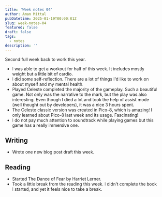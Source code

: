```yaml
---
title: 'Week notes 04'
author: Aman Mittal
pubDatetime: 2025-01-19T00:00:01Z
slug: week-notes-04
featured: false
draft: false
tags:
  - notes
description: ''
---
```


Second full week back to work this year.

- I was able to get a workout for half of this week. It includes mostly weight but a little bit of cardio.
- I did some self-reflection. There are a lot of things I'd like to work on about myself and my mental health.
- Played Celeste completed the majority of the gameplay. Such a beautiful game. Not only was the narrative to the mark, but the play was also interesting. Even though I died a lot and took the help of assist mode (well thought out by developers), it was a nice 3 hours spent.
- The Celeste classic version was created in Pico-8, which is amazing! I only learned about Pico-8 last week and its usage. Fascinating!
- I do not pay much attention to soundtrack while playing games but this game has a really immersive one.

## Writing

- Wrote one new blog post draft this week.

## Reading

- Started The Dance of Fear by Harriet Lerner.
- Took a little break from the reading this week. I didn't complete the book I started, and yet it feels nice to take a break.
